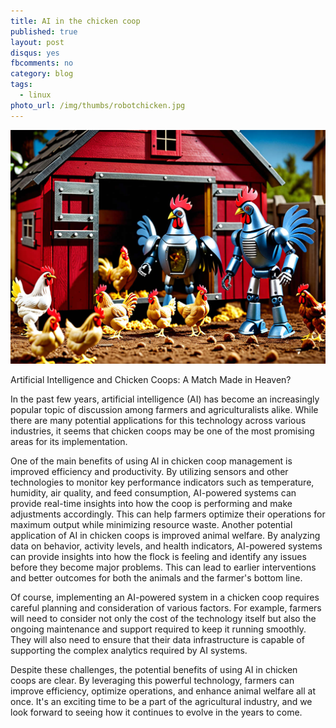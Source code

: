 ```yaml
---
title: AI in the chicken coop
published: true
layout: post
disqus: yes
fbcomments: no
category: blog
tags: 
  - linux
photo_url: /img/thumbs/robotchicken.jpg
---
```


![](/img/robotchicken.jpg)

Artificial Intelligence and Chicken Coops: A Match Made in Heaven?

In the past few years, artificial intelligence (AI) has become an increasingly popular topic of discussion among farmers and 
agriculturalists alike. While there are many potential applications for this technology across various industries, it seems that 
chicken coops may be one of the most promising areas for its implementation.

One of the main benefits of using AI in chicken coop management is improved efficiency and productivity. By utilizing sensors and 
other technologies to monitor key performance indicators such as temperature, humidity, air quality, and feed consumption, 
AI-powered systems can provide real-time insights into how the coop is performing and make adjustments accordingly. This can help 
farmers optimize their operations for maximum output while minimizing resource waste.
Another potential application of AI in chicken coops is improved animal welfare. By analyzing data on behavior, activity levels, 
and health indicators, AI-powered systems can provide insights into how the flock is feeling and identify any issues before they 
become major problems. This can lead to earlier interventions and better outcomes for both the animals and the farmer's bottom 
line.

Of course, implementing an AI-powered system in a chicken coop requires careful planning and consideration of various 
factors. For example, farmers will need to consider not only the cost of the technology itself but also the ongoing maintenance and
support required to keep it running smoothly. They will also need to ensure that their data infrastructure is capable of supporting
the complex analytics required by AI systems.

Despite these challenges, the potential benefits of using AI in chicken coops are clear. By leveraging this powerful technology, 
farmers can improve efficiency, optimize operations, and enhance animal welfare all at once. It's an exciting time to be a part of 
the agricultural industry, and we look forward to seeing how it continues to evolve in the years to come.

